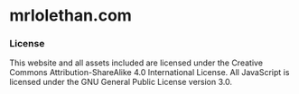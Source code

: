 # mrlolethan.com

### License
This website and all assets included are licensed under the Creative Commons Attribution-ShareAlike 4.0 International License.
All JavaScript is licensed under the GNU General Public License version 3.0.
